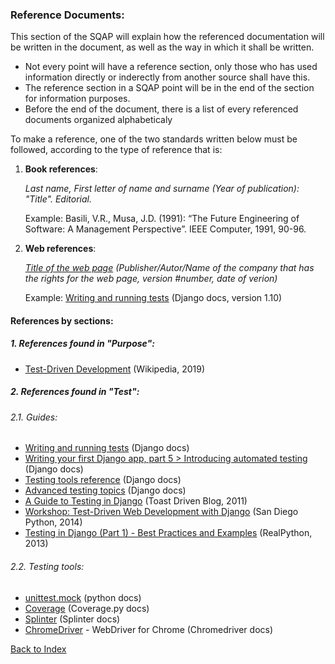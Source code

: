 ### Reference Documents:

This section of the SQAP will explain how the referenced documentation will be written in the document, as well as the way in which it shall be written. 

+ Not every point will have a reference section, only those who has used information directly or inderectly from another source shall have this.
+ The reference section in a SQAP point will be in the end of the section for information purposes.
+ Before the end of the document, there is a list of every referenced documents organized alphabeticaly

To make a reference, one of the two standards written below must be followed, according to the type of reference that is:

1. **Book references**: 

     *Last name,  First letter of name and surname (Year of publication): "Title". Editorial.*

      Example: Basili, V.R., Musa, J.D. (1991): “The Future Engineering of Software: A Management Perspective”. IEEE Computer, 1991,
      90-96.
      
2. **Web references**:

      *[Title of the web page]() (Publisher/Autor/Name of the company that has the rights for the web page, version #number, date of            verion)*
      
      Example: [Writing and running tests](https://docs.djangoproject.com/en/1.10/topics/testing/overview/) (Django docs, version 1.10)

#### References by sections:

##### 1. References found in *"Purpose"*:
+ [Test-Driven Development](https://en.wikipedia.org/wiki/Test-driven_development) (Wikipedia, 2019)

##### 2. References found in *"Test"*:

###### 2.1. Guides:
+ [Writing and running tests](https://docs.djangoproject.com/en/1.10/topics/testing/overview/) (Django docs)
+ [Writing your first Django app, part 5 > Introducing automated testing](https://docs.djangoproject.com/en/1.10/intro/tutorial05/) (Django docs)
+ [Testing tools reference](https://docs.djangoproject.com/en/1.10/topics/testing/tools/) (Django docs)
+ [Advanced testing topics](https://docs.djangoproject.com/en/1.10/topics/testing/advanced/) (Django docs)
+ [A Guide to Testing in Django](http://toastdriven.com/blog/2011/apr/10/guide-to-testing-in-django/) (Toast Driven Blog, 2011)
+ [Workshop: Test-Driven Web Development with Django](https://test-driven-django-development.readthedocs.io/en/latest/index.html) (San Diego Python, 2014)
+ [Testing in Django (Part 1) - Best Practices and Examples](https://realpython.com/testing-in-django-part-1-best-practices-and-examples/) (RealPython, 2013)

###### 2.2. Testing tools:
+ [unittest.mock](https://docs.python.org/3.5/library/unittest.mock-examples.html) (python docs)
+ [Coverage](https://coverage.readthedocs.io/en/latest/) (Coverage.py docs)
+ [Splinter](https://splinter.readthedocs.io/en/latest/) (Splinter docs)
+ [ChromeDriver](http://chromedriver.chromium.org/) - WebDriver for Chrome (Chromedriver docs)

[Back to Index](./index.md)

